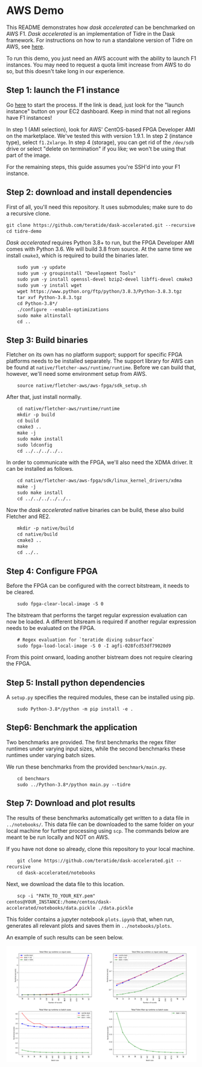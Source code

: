 # AWS Demo
This README demonstrates how *dask accelerated* can be benchmarked on AWS F1. *Dask accelerated* is an implementation of
Tidre in the Dask framework. For instructions on how to run a standalone version of Tidre on AWS,
see [here](https://github.com/teratide/tidre-demo).

To run this demo, you just need an AWS account with the ability to launch F1
instances. You may need to request a quota limit increase from AWS to do so,
but this doesn't take long in our experience.

Step 1: launch the F1 instance
------------------------------

Go [here](https://console.aws.amazon.com/ec2/v2/home?region=us-east-1#LaunchInstanceWizard:)
to start the process. If the link is dead, just look for the "launch instance"
button on your EC2 dashboard. Keep in mind that not all regions have F1
instances!

In step 1 (AMI selection), look for AWS' CentOS-based FPGA Developer AMI on the
marketplace. We've tested this with version 1.9.1. In step 2 (instance type),
select `f1.2xlarge`. In step 4 (storage), you can get rid of the `/dev/sdb`
drive or select "delete on termination" if you like; we won't be using that
part of the image.

For the remaining steps, this guide assumes you're SSH'd into your F1 instance.

Step 2: download and install dependencies
-----------------------------------------

First of all, you'll need this repository. It uses submodules; make sure to do
a recursive clone.

```
git clone https://github.com/teratide/dask-accelerated.git --recursive
cd tidre-demo
```

*Dask accelerated* requires Python 3.8+ to run, but the FPGA Developer AMI comes
with Python 3.6. We will build 3.8 from source. At the same time we install `cmake3`,
which is required to build the binaries later.

```
    sudo yum -y update
    sudo yum -y groupinstall "Development Tools"
    sudo yum -y install openssl-devel bzip2-devel libffi-devel cmake3
    sudo yum -y install wget
    wget https://www.python.org/ftp/python/3.8.3/Python-3.8.3.tgz
    tar xvf Python-3.8.3.tgz
    cd Python-3.8*/
    ./configure --enable-optimizations
    sudo make altinstall
    cd ..
```

Step 3: Build binaries
----------------------

Fletcher on its own has no platform support; support for specific FPGA platforms needs to be installed separately.
The support library for AWS can be found at `native/fletcher-aws/runtime/runtime`. Before we can build that, however,
we'll need some environment setup from AWS.
```
    source native/fletcher-aws/aws-fpga/sdk_setup.sh
```

After that, just install normally.
```
    cd native/fletcher-aws/runtime/runtime
    mkdir -p build
    cd build
    cmake3 ..
    make -j
    sudo make install
    sudo ldconfig
    cd ../../../../..
```

In order to communicate with the FPGA, we'll also need the XDMA driver. It can be installed as follows.
```
    cd native/fletcher-aws/aws-fpga/sdk/linux_kernel_drivers/xdma
    make -j
    sudo make install
    cd ../../../../../..
```

Now the *dask accelerated* native binaries can be build, these also build Fletcher and RE2.
```
    mkdir -p native/build
    cd native/build
    cmake3 ..
    make
    cd ../..
```

Step 4: Configure FPGA
----------------------

Before the FPGA can be configured with the correct bitstream, it needs to be cleared.
```
    sudo fpga-clear-local-image -S 0
```

The bitstream that performs the target regular expression evaluation can now be loaded.
A different bitsream is required if another regular expression needs to be evaluated on the FPGA.
```
    # Regex evaluation for `teratide diving subsurface`
    sudo fpga-load-local-image -S 0 -I agfi-028fcd53df79020d9
```

From this point onward, loading another bistream does not require clearing the FPGA.

Step 5: Install python dependencies
-----------------------------------

A `setup.py` specifies the required modules, these can be installed using pip.

```
    sudo Python-3.8*/python -m pip install -e .
```

Step6: Benchmark the application
--------------------------------

Two benchmarks are provided. The first benchmarks the regex filter
runtimes under varying input sizes, while the second benchmarks these runtimes under varying batch sizes.

We run these benchmarks from the provided `benchmark/main.py`.
```
    cd benchmars
    sudo ../Python-3.8*/python main.py --tidre
```

Step 7: Download and plot results
---------------------------------
The results of these benchmarks automatically get written to a data file in `../notebooks/`. This data file can
be downloaded to the same folder on your local machine for further processing using `scp`. The commands below are meant te 
be run locally and NOT on AWS.

If you have not done so already, clone this repository to your local machine.
```
    git clone https://github.com/teratide/dask-accelerated.git --recursive
    cd dask-accelerated/notebooks
```

Next, we download the data file to this location.

```
    scp -i "PATH_TO_YOUR_KEY.pem" centos@YOUR_INSTANCE:/home/centos/dask-accelerated/notebooks/data.pickle ./data.pickle
```

This folder contains a jupyter notebook `plots.ipynb` that, when run,
generates all relevant plots and saves them in `../notebooks/plots`.

An example of such results can be seen below.

![example results](docs/aws_f1_plots.jpg)


